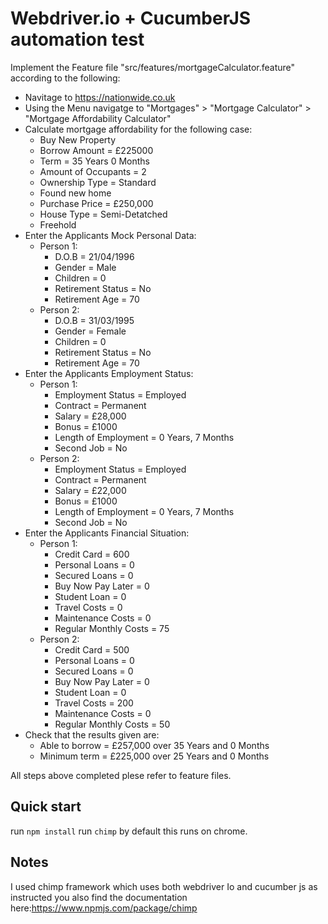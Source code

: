Webdriver.io + CucumberJS automation test
====================

Implement the Feature file "src/features/mortgageCalculator.feature" according to the following:

- Navitage to https://nationwide.co.uk
- Using the Menu navigatge to "Mortgages" > "Mortgage Calculator" > "Mortgage Affordability Calculator"
- Calculate mortgage affordability for the following case:
  - Buy New Property
  - Borrow Amount = £225000
  - Term = 35 Years 0 Months
  - Amount of Occupants = 2
  - Ownership Type = Standard
  - Found new home
  - Purchase Price = £250,000
  - House Type = Semi-Detatched
  - Freehold
- Enter the Applicants Mock Personal Data:
  - Person 1:
    - D.O.B = 21/04/1996
    - Gender = Male
    - Children = 0
    - Retirement Status = No
    - Retirement Age = 70
  - Person 2:
    - D.O.B = 31/03/1995
    - Gender = Female
    - Children = 0
    - Retirement Status = No
    - Retirement Age = 70
- Enter the Applicants Employment Status:
  - Person 1:
    - Employment Status = Employed
    - Contract = Permanent
    - Salary = £28,000
    - Bonus = £1000
    - Length of Employment = 0 Years, 7 Months
    - Second Job = No
  - Person 2:
    - Employment Status = Employed
    - Contract = Permanent
    - Salary = £22,000
    - Bonus = £1000
    - Length of Employment = 0 Years, 7 Months
    - Second Job = No
- Enter the Applicants Financial Situation:
  - Person 1:
    - Credit Card = 600
    - Personal Loans = 0
    - Secured Loans = 0
    - Buy Now Pay Later = 0 
    - Student Loan = 0 
    - Travel Costs = 0
    - Maintenance Costs = 0 
    - Regular Monthly Costs = 75
  - Person 2:
    - Credit Card = 500
    - Personal Loans = 0
    - Secured Loans = 0
    - Buy Now Pay Later = 0 
    - Student Loan = 0
    - Travel Costs = 200
    - Maintenance Costs = 0 
    - Regular Monthly Costs = 50
- Check that the results given are:
  - Able to borrow = £257,000 over 35 Years and 0 Months
  - Minimum term = £225,000 over 25 Years and 0 Months

All steps above completed plese refer to feature files.

## Quick start
run `npm install`
run `chimp` by default this runs on chrome.


## Notes
I used chimp framework which uses both webdriver Io and cucumber js as instructed you also find the documentation here:https://www.npmjs.com/package/chimp
